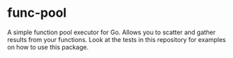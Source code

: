 # func-pool

A simple function pool executor for Go. Allows you to scatter and 
gather results from your functions. Look at the tests in this repository
for examples on how to use this package.
